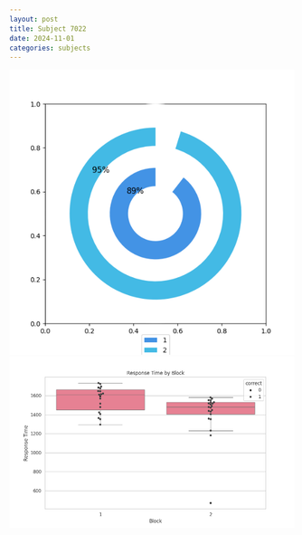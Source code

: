 ```yaml
---
layout: post
title: Subject 7022
date: 2024-11-01
categories: subjects
---
```


![](data/7022/run-3/7022__acc_test.png)
![](data/7022/run-3/7022_rt.png)
